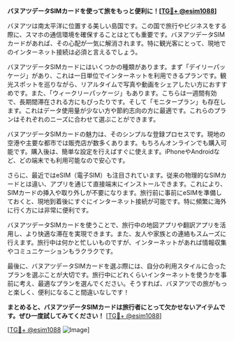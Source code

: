 **バヌアツデータSIMカードを使って旅をもっと便利に！[[TG💪+ @esim1088](https://t.me/s/esim1088)]**

バヌアツは南太平洋に位置する美しい島国です。この国で旅行やビジネスをする際に、スマホの通信環境を確保することはとても重要です。バヌアツデータSIMカードがあれば、その心配が一気に解消されます。特に観光客にとって、現地でのインターネット接続は必須と言えるでしょう。

バヌアツデータSIMカードにはいくつかの種類があります。まず「デイリーパッケージ」があり、これは一日単位でインターネットを利用できるプランです。観光スポットを巡りながら、リアルタイムで写真や動画をシェアしたい方におすすめです。また、「ウィークリーパッケージ」もあります。こちらは一週間有効で、長期間滞在される方にもぴったりです。そして「モニタープラン」も存在します。これはデータ使用量が少ない方や節約志向の方に最適です。これらのプランはそれぞれのニーズに合わせて選ぶことができます。

バヌアツデータSIMカードの魅力は、そのシンプルな登録プロセスです。現地の空港や主要な都市では販売店が数多くあります。もちろんオンラインでも購入可能です。購入後は、簡単な設定を行えばすぐに使えます。iPhoneやAndroidなど、どの端末でも利用可能なので安心です。

さらに、最近ではeSIM（電子SIM）も注目されています。従来の物理的なSIMカードとは違い、アプリを通じて直接端末にインストールできます。これにより、SIMカードの挿入や取り外しが不要になります。旅行前に事前にeSIMを準備しておくと、現地到着後にすぐにインターネット接続が可能です。特に頻繁に海外に行く方には非常に便利です。

バヌアツデータSIMカードを使うことで、旅行中の地図アプリや翻訳アプリを活用し、より快適な滞在を実現できます。また、友人や家族との連絡もスムーズに行えます。旅行中は何かと忙しいものですが、インターネットがあれば情報収集やコミュニケーションもラクラクです。

最後に、バヌアツデータSIMカードを選ぶ際には、自分の利用スタイルに合ったプランを選ぶことが大切です。旅行中にどれくらいインターネットを使うかを事前に考え、最適なプランを選んでください。そうすれば、バヌアツでの旅がもっと楽しく、便利になること間違いなしです！

**まとめると、バヌアツデータSIMカードは旅行者にとって欠かせないアイテムです。ぜひ一度試してみてください！** [[TG💪+ @esim1088](https://t.me/s/esim1088)]

[[TG💪+ @esim1088](https://t.me/s/esim1088) ![Image](https://i.postimg.cc/Y0z9fWf4/image.png)]